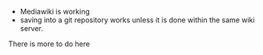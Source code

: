 
* Mediawiki is working
* saving into a git repository works unless it is done within the same wiki server.


There is more to do here